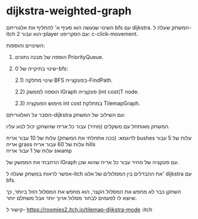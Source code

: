 # dijkstra-weighted-graph

השינוי שנעשה הוא סעיף א' להחליף את אלגוריתם bfs עם dijkstra.
המשחק שעלה ל-itch הוא עבור 2-player עם הסקריפט: c-click-movement.

השינויים והוספות:
1) הוספה של מבנה נתונים PriorityQueue.

2) שינוי בתיקייה של 0-bfs:
 
	2.1) שינוי מחלקה BFS בפונקצייה-FindPath.
	
	2.2) הוספה לממשק IGraph פונקצייה (int cost(T node.
	
	2.3) מימוש הפונקציה int cost במחלקת TilemapGraph.

הסבר על האלגוריתם-dijkstra עם השילוב של המשחק:

המשחק מאותחל עם משקלים (מחיר) עבור כל אריח שהשחקן יכול לנוע עליו.

לדוגמא: (ככה אתחלתי את המשחק)
עלות של 10 עבור אריח bushes 
עלות של 5 עבור אריח grass 
עלות של 60 עבור אריח hills   
עלות של 1 עבור אריח swamp 

הרחבתי את הממשק של IGraph עם פונקציה של מחיר עבור כל אריח שהוא שכן.

אפשר לראות במשחק שעלה ל-itch את ההבדלים בין המסלולים של אלגו' dijkstra
עם bfs. 

השחקן כבר לא מחפש את המסלול הקצר, הוא מחפש את המסלול הזול ביותר, כך שיוצא
לו לפעמים לבחור מסלול ארוך יותר אבל משתלם יותר.

קישור ל- https://roomies2.itch.io/tilemap-dijkstra-mode :itch

